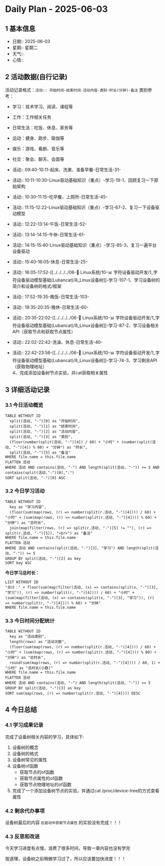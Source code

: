 # Daily Plan - 2025-06-03

## 1 基本信息

- 日期:: 2025-06-03
- 星期:: 星期二
- 天气::
- 心情::

## 2 活动数据(自行记录)
活动记录格式：`活动:: 开始时间-结束时间-活动内容-类别-时长(分钟)-备注`
类别参考：
- 学习：技术学习、阅读、课程等
- 工作：工作相关任务
- 日常生活：吃饭、休息、家务等
- 运动：健身、跑步、瑜伽等
- 娱乐：游戏、看剧、音乐等
- 社交：聚会、聊天、会面等

- 活动:: 09:40-10:11-起床、洗漱、准备早餐-日常生活-31-
- 活动:: 10:11-10:30-Linux驱动基础知识（重点）-学习-19-1、回顾复习一下原始架构
- 活动:: 10:30-11:15-吃早餐，上厕所-日常生活-45-
- 活动:: 11:15-12:22-Linux驱动基础知识（重点）-学习-67-2、复习一下设备驱动模型
- 活动:: 12:22-13:14-午饭-日常生活-52-
- 活动:: 13:14-14:15-午休-日常生活-61-
- 活动:: 14:15-15:40-Linux驱动基础知识（重点）-学习-85-3、复习一遍平台设备驱动
- 活动:: 15:40-16:05-休息-日常生活-25-
- 活动:: 16:05-17:52-[[../../../../06-🐧 Linux系统/10-📊 字符设备驱动开发/1_字符设备驱动模型基础(Lubancat)/8_Linux设备树]]-学习-107-1、学习设备树的简介和设备树的格式/框架
- 活动:: 17:52-19:35-晚饭-日常生活-103-
- 活动:: 19:35-20:35-晚休-日常生活-60-
- 活动:: 20:35-22:02-[[../../../../06-🐧 Linux系统/10-📊 字符设备驱动开发/1_字符设备驱动模型基础(Lubancat)/8_Linux设备树]]-学习-87-2、学习设备相关API（获取节点和获取节点属性）
- 活动:: 22:02-22:42-洗澡、休息-日常生活-40-
- 活动:: 22:42-23:56-[[../../../../06-🐧 Linux系统/10-📊 字符设备驱动开发/1_字符设备驱动模型基础(Lubancat)/8_Linux设备树]]-学习-74-3、学习剩余API（获取物理地址）<br>4、完成添加设备树节点实验，并cat获取相关属性

## 3 详细活动记录

### 3.1 今日活动概览

```dataview
TABLE WITHOUT ID
  split(活动, "-")[0] as "开始时间",
  split(活动, "-")[1] as "结束时间", 
  split(活动, "-")[2] as "活动内容",
  split(活动, "-")[3] as "类别",
  (floor(number(split(活动, "-")[4]) / 60) + "小时" + (number(split(活动, "-")[4]) % 60) + "分钟") as "时长",
  split(活动, "-")[5] as "备注"
WHERE file.name = this.file.name
FLATTEN 活动
WHERE 活动 AND contains(活动, "-") AND length(split(活动, "-")) >= 5 AND contains(split(活动,"-")[0],":")
SORT split(活动, "-")[0] ASC
```

### 3.2 今日学习活动

```dataview
TABLE WITHOUT ID
  key as "学习内容",
  (floor(sum(map(rows, (r) => number(split(r.活动, "-")[4]))) / 60) + "小时" + (sum(map(rows, (r) => number(split(r.活动, "-")[4]))) % 60) + "分钟") as "总时长",
  join(map(filter(rows, (r) => split(r.活动, "-")[5] != ""), (r) => split(r.活动, "-")[5]), "<br>") as "备注"
WHERE file.name = this.file.name
FLATTEN 活动
WHERE 活动 AND contains(split(活动, "-")[3], "学习") AND length(split(活动, "-")) >= 5
GROUP BY split(活动, "-")[2] as key
SORT key ASC

```

**今日学习总时长：**

```dataview
LIST WITHOUT ID
"总计：" + floor(sum(map(filter(活动, (x) => contains(split(x, "-")[3], "学习")), (r) => number(split(r, "-")[4]))) / 60) + "小时" + (sum(map(filter(活动, (x) => contains(split(x, "-")[3], "学习")), (r) => number(split(r, "-")[4]))) % 60) + "分钟"
WHERE file.name = this.file.name
```

### 3.3 今日时间分配统计

```dataview
TABLE WITHOUT ID
  key as "活动类别",
  length(rows) as "活动次数",
  (floor(sum(map(rows, (r) => number(split(r.活动, "-")[4]))) / 60) + "小时" + (sum(map(rows, (r) => number(split(r.活动, "-")[4]))) % 60) + "分钟") as "总时长",
  round(sum(map(rows, (r) => number(split(r.活动, "-")[4]))) / 60, 1) + "小时" as "总时长(小数)"
WHERE file.name = this.file.name
FLATTEN 活动
WHERE 活动 AND contains(活动, "-") AND length(split(活动, "-")) >= 5
GROUP BY split(活动, "-")[3] as key
SORT sum(map(rows, (r) => number(split(r.活动, "-")[4]))) DESC
```

## 4 今日总结

### 4.1 学习成果记录

完成了设备树相关内容的学习，具体如下:
1. 设备树的概念
2. 设备树的格式
3. 设备树常见的属性
4. 设备树of函数
	- 获取节点的of函数
	- 获取节点属性的of函数
	- 获取节点物理地址的of函数
5. 完成了一个添加设备树节点的实验，并通过cat /proc/device-tree的方式查看属性

### 4.2 剩余代办事项

设备树最后的内容 `在驱动中获取节点属性` 的实验没有完成！！！

### 4.3 反思和改进

今天学习进度有点慢，浪费了很多时间，导致一章内容也没有学完

按道理，设备树之前稍微学习过了，所以应该要加快进度！！！